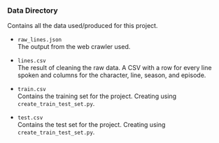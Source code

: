 ### Data Directory

Contains all the data used/produced for this project.

- `raw_lines.json`<br/>
The output from the web crawler used.

- `lines.csv`<br/>
The result of cleaning the raw data. A CSV with a row for every line spoken and columns for the character, line, season, and episode.

- `train.csv`<br/>
Contains the training set for the project. Creating using `create_train_test_set.py`.

- `test.csv`<br/>
Contains the test set for the project. Creating using `create_train_test_set.py`.
